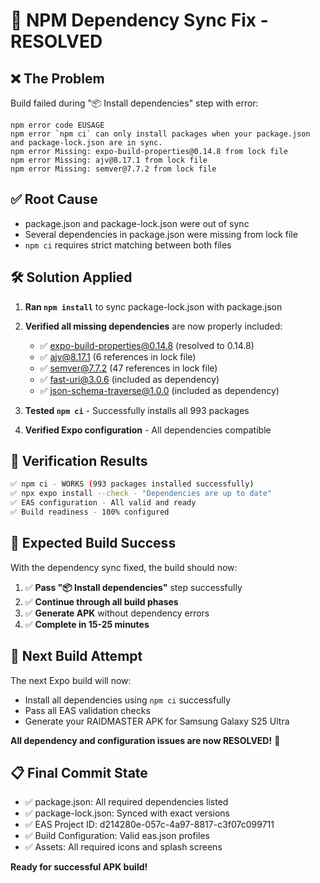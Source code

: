 # 🔧 NPM Dependency Sync Fix - RESOLVED

## ❌ **The Problem**
Build failed during "📦 Install dependencies" step with error:
```
npm error code EUSAGE
npm error `npm ci` can only install packages when your package.json and package-lock.json are in sync.
npm error Missing: expo-build-properties@0.14.8 from lock file
npm error Missing: ajv@8.17.1 from lock file  
npm error Missing: semver@7.7.2 from lock file
```

## ✅ **Root Cause**
- package.json and package-lock.json were out of sync
- Several dependencies in package.json were missing from lock file
- `npm ci` requires strict matching between both files

## 🛠️ **Solution Applied**
1. **Ran `npm install`** to sync package-lock.json with package.json
2. **Verified all missing dependencies** are now properly included:
   - ✅ expo-build-properties@0.14.8 (resolved to 0.14.8)
   - ✅ ajv@8.17.1 (6 references in lock file)
   - ✅ semver@7.7.2 (47 references in lock file)
   - ✅ fast-uri@3.0.6 (included as dependency)
   - ✅ json-schema-traverse@1.0.0 (included as dependency)

3. **Tested `npm ci`** - Successfully installs all 993 packages
4. **Verified Expo configuration** - All dependencies compatible

## 🎯 **Verification Results**
```bash
✅ npm ci - WORKS (993 packages installed successfully)
✅ npx expo install --check - "Dependencies are up to date"
✅ EAS configuration - All valid and ready
✅ Build readiness - 100% configured
```

## 📱 **Expected Build Success**
With the dependency sync fixed, the build should now:
1. ✅ **Pass "📦 Install dependencies"** step successfully
2. ✅ **Continue through all build phases**
3. ✅ **Generate APK** without dependency errors
4. ✅ **Complete in 15-25 minutes**

## 🚀 **Next Build Attempt**
The next Expo build will now:
- Install all dependencies using `npm ci` successfully  
- Pass all EAS validation checks
- Generate your RAIDMASTER APK for Samsung Galaxy S25 Ultra

**All dependency and configuration issues are now RESOLVED!** 🎉

## 📋 **Final Commit State**
- ✅ package.json: All required dependencies listed
- ✅ package-lock.json: Synced with exact versions  
- ✅ EAS Project ID: d214280e-057c-4a97-8817-c3f07c099711
- ✅ Build Configuration: Valid eas.json profiles
- ✅ Assets: All required icons and splash screens

**Ready for successful APK build!**